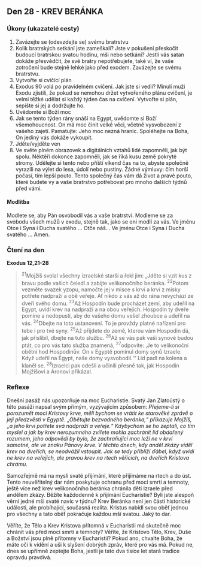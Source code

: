 ## Den 28 - KREV BERÁNKA

### Úkony (ukazatelé cesty)

1. Zavázejte se (odevzdejte se) svému bratrstvu
1. Kolik bratrských setkání jste zameškali? Jste v pokušení přeskočit budoucí bratrskou svatou hodinu, mši nebo setkání? Jestli vás satan dokáže přesvědčit, že své bratry nepotřebujete, také ví, že vaše zotročení bude stejně lehké jako před exodem. Zavázejte se svému bratrstvu.
1. Vytvořte si cvičící plán
1. Exodus 90 volá po pravidelném cvičení. Jak jste si vedli? Minulí muži Exodu zjistili, že pokud se nemohou držet vytvořeného plánu cvičení, je velmi těžké udělat si každý týden čas na cvičení. Vytvořte si plán, sepište si jej a dodržujte ho.
1. Uvědomte si Boží moc
1. Jak se tento týden rány snáší na Egypt, uvědomte si Boží všemohoucnost. On má moc činit velké věci, včetně vysvobození z vašeho zajetí. Pamatujte: Jeho moc nezná hranic. Spoléhejte na Boha, On jediný vás dokáže vykoupit.
1. Jděte/vyjděte ven
1. Ve světe plném obrazovek a digitálních vztahů lidé zapomněli, jak být spolu. Něktěří dokonce zapomněli, jak se říká kusu země pokryté stromy. Udělejte si tento nebo příští víkend čas na to, abyste společně vyrazili na výlet do lesa, údolí nebo pustiny. Žádné výmluvy: čím horší počasí, tím lepší pouto. Tento společný čas vám dá život a pravé pouto, které budete vy a vaše bratrstvo potřebovat pro mnoho dalších týdnů před vámi.

#### Modlitba

Modlete se, aby Pán osvobodil vás a vaše bratrství.
Modleme se za svobodu všech mužů v exodu, stejně tak, jako se oni modlí za vás.
Ve jménu Otce i Syna i Ducha svatého … Otče náš… Ve jménu Otce i Syna i Ducha svatého … Amen.

### Čtení na den

**Exodus 12,21-28**

> <sup>21</sup>Mojžíš svolal všechny izraelské starší a řekl jim: „Jděte si vzít kus z bravu podle vašich čeledí a zabijte velikonočního beránka.
> <sup>22</sup>Potom vezměte svazek yzopu, namočte jej v misce s krví a krví z misky potřete nadpraží a obě veřeje. Ať nikdo z vás až do rána nevychází ze dveří svého domu.
> <sup>23</sup>Až Hospodin bude procházet zemí, aby udeřil na Egypt, uvidí krev na nadpraží a na obou veřejích. Hospodin ty dveře pomine a nedopustí, aby do vašeho domu vešel zhoubce a udeřil na vás.
> <sup>24</sup>Dbejte na toto ustanovení. To je provždy platné nařízení pro tebe i pro tvé syny.
> <sup>25</sup>Až přijdete do země, kterou vám Hospodin dá, jak přislíbil, dbejte na tuto službu.
> <sup>26</sup>Až se vás pak vaši synové budou ptát, co pro vás tato služba znamená,
> <sup>27</sup>odpovíte: ‚Je to velikonoční obětní hod Hospodinův. On v Egyptě pominul domy synů Izraele. Když udeřil na Egypt, naše domy vysvobodil.‘“ Lid padl na kolena a klaněl se.
> <sup>28</sup>Izraelci pak odešli a učinili přesně tak, jak Hospodin Mojžíšovi a Áronovi přikázal.

### Reflexe

Dnešní pasáž nás upozorňuje na moc Eucharistie. Svatý Jan Zlatoústý o této pasáži napsal svým přímým,
vyzývajícím způsobem:
_Přejeme-li si porozumět moci Kristovy krve, měli bychom se vrátit ke starověké zprávě o její
předzvěsti v Egyptě. „Obětujte bezvadného beránka,“ přikazuje Mojžíš, „a jeho krví potřete
svá nadpraží a veřeje.“ Kdybychom se ho zeptali, co tím myslel a jak by krev nerozumného
zvířete mohla zachránit lid obdařený rozumem, jeho odpovědí by bylo, že zachraňující moc
leží ne v krvi samotné, ale ve znaku Pánovy krve. V těchto dnech, kdy anděl zkázy viděl krev
na dveřích, se neodvážil vstoupit. Jak se tedy přiblíží ďábel, když uvidí ne krev na veřejích, ale
pravou krev na rtech věřících, na dveřích Kristova chrámu._

Samozřejmě má na mysli svaté přijímání, které přijímáme na rtech a do úst. Tento neuvěřitelný dar nám
poskytuje ochranu před mocí smrti a temnoty, ještě více než krev velikonočního beránka chránila děti
Izraele před andělem zkázy. Běžíte každodenně k přijímání Eucharistie? Byli jste alespoň věrní jedné mši
svaté navíc v týdnu? Krev Beránka není jen částí historické události, ale probíhající, současná realita.
Kristus nabídl svou oběť jednou pro všechny a tato oběť pokračuje každou mší svatou. Jaký to dar.

Věříte, že Tělo a Krev Kristova přítomná v Eucharistii má skutečně moc chránit vás před mocí smrti a
temnoty? Věříte, že Kristovo Tělo, Krev, Duše a Božství jsou plně přítomny v Eucharistii? Pokud ano,
chvalte Boha, že máte oči k vidění a uši k slyšení dobrých zpráv, které pro vás má. Pokud ne, dnes se
upřímně zeptejte Boha, jestli je tato dva tisíce let stará tradice opravdu pravdivá.
